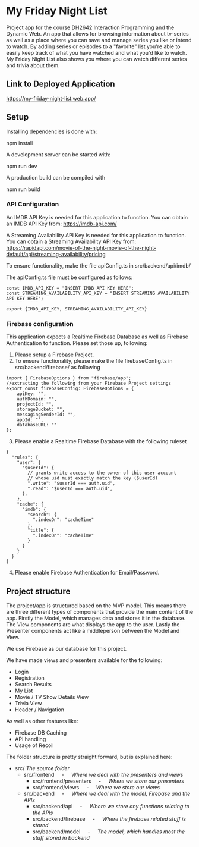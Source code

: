 # My Friday Night List

Project app for the course DH2642 Interaction Programming and the Dynamic Web.
An app that allows for browsing information about tv-series as well as a place where you can save and manage series you like or intend to watch. 
By adding series or episodes to a "favorite" list you're able to easily keep track of what you have watched and what you'd like to watch. My Friday Night List also shows you where you can watch different series and trivia about them. 

## Link to Deployed Application

https://my-friday-night-list.web.app/

## Setup

Installing dependencies is done with:

npm install

A development server can be started with:

npm run dev 

A production build can be compiled with 

npm run build

### API Configuration

An IMDB API Key is needed for this application to function. You can obtain an IMDB API Key from: https://imdb-api.com/

A Streaming Availability API Key is needed for this application to function. You can obtain a Streaming Availability API Key from: https://rapidapi.com/movie-of-the-night-movie-of-the-night-default/api/streaming-availability/pricing

To ensure functionality, make the file apiConfig.ts in src/backend/api/imdb/

The apiConfig.ts file must be configured as follows:

```
const IMDB_API_KEY = "INSERT IMDB API KEY HERE";
const STREAMING_AVAILABILITY_API_KEY = "INSERT STREAMING AVAILABILITY API KEY HERE";

export {IMDB_API_KEY, STREAMING_AVAILABILITY_API_KEY}
```

### Firebase configuration

This application expects a Realtime Firebase Database as well as Firebase Authentication to function. Please set those up, following:
1. Please setup a Firebase Project.
2. To ensure functionality, please make the file firebaseConfig.ts in src/backend/firebase/ as following 
```
import { FirebaseOptions } from "firebase/app";
//extracting the following from your Firebase Project settings
export const firebaseConfig: FirebaseOptions = {
	apiKey: "",
	authDomain: "",
	projectId: "",
	storageBucket: "",
	messagingSenderId: "",
	appId: "",
	databaseURL: ""
};
```
3. Please enable a Realtime Firebase Database with the following ruleset 
```
{
  "rules": {
    "user": {
      "$userId": {
        // grants write access to the owner of this user account
        // whose uid must exactly match the key ($userId)
        ".write": "$userId === auth.uid",
        ".read": "$userId === auth.uid",
      },
    },
    "cache": {
      "imdb": {
        "search": {
          ".indexOn": "cacheTime"
        },
        "title": {
          ".indexOn": "cacheTime"
        }
      }
    }
  }
}
```
4. Please enable Firebase Authentication for Email/Password.


## Project structure

The project/app is structured based on the MVP model. This means there are three different types of components that provide the main content of the app. Firstly the Model, which manages data and stores it in the database. The View components are what displays the app to the user. Lastly the Presenter components act like a middleperson between the Model and View.

We use Firebase as our database for this project. 

We have made views and presenters available for the following:

  * Login
  * Registration
  * Search Results
  * My List
  * Movie / TV Show Details View
  * Trivia View
  * Header / Navigation
 
 As well as other features like:
 
  * Firebase DB Caching
  * API handling
  * Usage of Recoil

The folder structure is pretty straight forward, but is explained here:

* src/   *The source folder*
    * src/frontend &nbsp; &nbsp; - &nbsp; &nbsp; *Where we deal with the presenters and views*
         * src/frontend/presenters &nbsp; &nbsp; - &nbsp; &nbsp; *Where we store our presenters*
         * src/frontend/views &nbsp; &nbsp; - &nbsp; &nbsp; *Where we store our views*
    * src/backend &nbsp; &nbsp; - &nbsp; &nbsp; *Where we deal with the model, Firebase and the APIs*
         * src/backend/api &nbsp; &nbsp; - &nbsp; &nbsp; *Where we store any functions relating to the APIs*
         * src/backend/firebase &nbsp; &nbsp; - &nbsp; &nbsp; *Where the firebase related stuff is stored*
         * src/backend/model &nbsp; &nbsp; - &nbsp; &nbsp; *The model, which handles most the stuff stored in backend*
